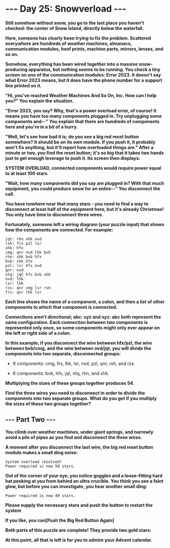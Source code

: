 # --- Day 25: Snowverload ---

**Still somehow without snow, you go to the last place you haven't checked: the center of Snow Island, directly below the waterfall.**

**Here, someone has clearly been trying to fix the problem. Scattered everywhere are hundreds of weather machines, almanacs, communication modules, hoof prints, machine parts, mirrors, lenses, and so on.**

**Somehow, everything has been wired together into a massive snow-producing apparatus, but nothing seems to be running. You check a tiny screen on one of the communication modules: Error 2023. It doesn't say what Error 2023 means, but it does have the phone number for a support line printed on it.**

**"Hi, you've reached Weather Machines And So On, Inc. How can I help you?" You explain the situation.**

**"Error 2023, you say? Why, that's a power overload error, of course! It means you have too many components plugged in. Try unplugging some components and--" You explain that there are hundreds of components here and you're in a bit of a hurry.**

**"Well, let's see how bad it is; do you see a big red reset button somewhere? It should be on its own module. If you push it, it probably won't fix anything, but it'll report how overloaded things are." After a minute or two, you find the reset button; it's so big that it takes two hands just to get enough leverage to push it. Its screen then displays:**

**SYSTEM OVERLOAD, connected components would require power equal to at least 100 stars**

**"Wait, how many components did you say are plugged in? With that much equipment, you could produce snow for an entire--" You disconnect the call.**

**You have nowhere near that many stars - you need to find a way to disconnect at least half of the equipment here, but it's already Christmas! You only have time to disconnect three wires.**

**Fortunately, someone left a wiring diagram (your puzzle input) that shows how the components are connected. For example:**

```
jqt: rhn xhk nvd
rsh: frs pzl lsr
xhk: hfx
cmg: qnr nvd lhk bvb
rhn: xhk bvb hfx
bvb: xhk hfx
pzl: lsr hfx nvd
qnr: nvd
ntq: jqt hfx bvb xhk
nvd: lhk
lsr: lhk
rzs: qnr cmg lsr rsh
frs: qnr lhk lsr
```

**Each line shows the name of a component, a colon, and then a list of other components to which that component is connected.**

**Connections aren't directional; abc: xyz and xyz: abc both represent the same configuration. Each connection between two components is represented only once, so some components might only ever appear on the left or right side of a colon.**

**In this example, if you disconnect the wire between hfx/pzl, the wire between bvb/cmg, and the wire between nvd/jqt, you will divide the components into two separate, disconnected groups:**

- 9 components: cmg, frs, lhk, lsr, nvd, pzl, qnr, rsh, and rzs.

- 6 components: bvb, hfx, jqt, ntq, rhn, and xhk.

**Multiplying the sizes of these groups together produces 54.**

**Find the three wires you need to disconnect in order to divide the components into two separate groups. What do you get if you multiply the sizes of these two groups together?**

## --- Part Two ---

**You climb over weather machines, under giant springs, and narrowly avoid a pile of pipes as you find and disconnect the three wires.**

**A moment after you disconnect the last wire, the big red reset button module makes a small ding noise:**

```
System overload resolved!
Power required is now 50 stars.
```

**Out of the corner of your eye, you notice goggles and a loose-fitting hard hat peeking at you from behind an ultra crucible. You think you see a faint glow, but before you can investigate, you hear another small ding:**

```
Power required is now 49 stars.
```

**Please supply the necessary stars and push the button to restart the system**

**If you like, you can[Push the Big Red Button Again]**

**Both parts of this puzzle are complete! They provide two gold stars:**

**At this point, all that is left is for you to admire your Advent calendar.**
